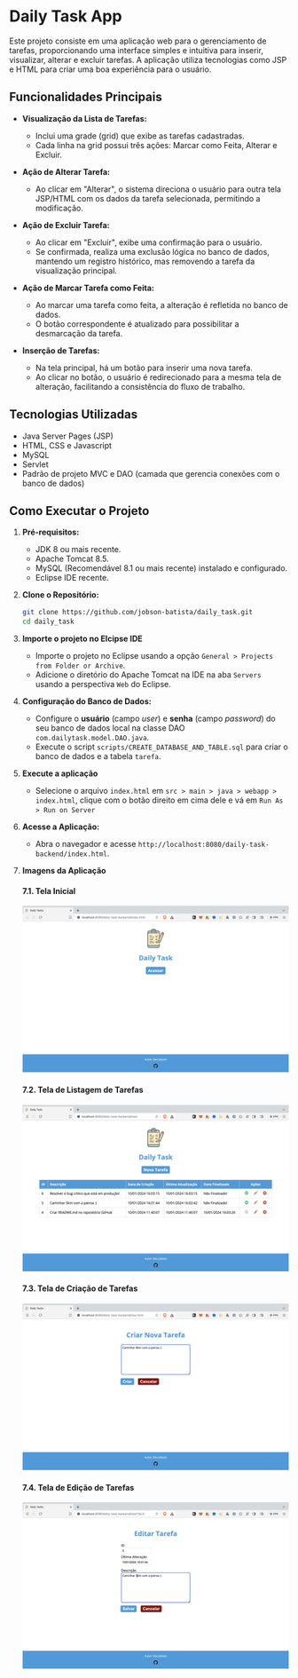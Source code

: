 # Daily Task App

Este projeto consiste em uma aplicação web para o gerenciamento de tarefas, proporcionando uma interface simples e intuitiva para inserir, visualizar, alterar e excluir tarefas. A aplicação utiliza tecnologias como JSP e HTML para criar uma boa experiência para o usuário.

## Funcionalidades Principais

- **Visualização da Lista de Tarefas:**
  - Inclui uma grade (grid) que exibe as tarefas cadastradas.
  - Cada linha na grid possui três ações: Marcar como Feita, Alterar e Excluir.

- **Ação de Alterar Tarefa:**
  - Ao clicar em "Alterar", o sistema direciona o usuário para outra tela JSP/HTML com os dados da tarefa selecionada, permitindo a modificação.

- **Ação de Excluir Tarefa:**
  - Ao clicar em "Excluir", exibe uma confirmação para o usuário.
  - Se confirmada, realiza uma exclusão lógica no banco de dados, mantendo um registro histórico, mas removendo a tarefa da visualização principal.

- **Ação de Marcar Tarefa como Feita:**
  - Ao marcar uma tarefa como feita, a alteração é refletida no banco de dados.
  - O botão correspondente é atualizado para possibilitar a desmarcação da tarefa.

- **Inserção de Tarefas:**
  - Na tela principal, há um botão para inserir uma nova tarefa.
  - Ao clicar no botão, o usuário é redirecionado para a mesma tela de alteração, facilitando a consistência do fluxo de trabalho.

## Tecnologias Utilizadas

- Java Server Pages (JSP)
- HTML, CSS e Javascript
- MySQL
- Servlet
- Padrão de projeto MVC e DAO (camada que gerencia conexões com o banco de dados)

## Como Executar o Projeto

1. **Pré-requisitos:**
   - JDK 8 ou mais recente.
   - Apache Tomcat 8.5.
   - MySQL (Recomendável 8.1 ou mais recente) instalado e configurado.
   - Eclipse IDE recente.

2. **Clone o Repositório:**
   ```bash
   git clone https://github.com/jobson-batista/daily_task.git
   cd daily_task
   ```

3. **Importe o projeto no Elcipse IDE**
   - Importe o projeto no Eclipse usando a opção `General > Projects from Folder or Archive`.
   - Adicione o diretório do Apache Tomcat na IDE na aba `Servers` usando a perspectiva `Web` do Eclipse.

4. **Configuração do Banco de Dados:**
   - Configure o **usuário** (campo *user*) e **senha** (campo *password*) do seu banco de dados local na classe DAO `com.dailytask.model.DAO.java`.
   - Execute o script `scripts/CREATE_DATABASE_AND_TABLE.sql` para criar o banco de dados e a tabela `tarefa`.

5. **Execute a aplicação**
   - Selecione o arquivo `index.html` em `src > main > java > webapp > index.html`, clique com o botão direito em cima dele e vá em `Run As > Run on Server`

6. **Acesse a Aplicação:**
   - Abra o navegador e acesse `http://localhost:8080/daily-task-backend/index.html`.

7. **Imagens da Aplicação**

	<h4>7.1. Tela Inicial</h4>
  		<img src="screenshots/home.png">
   
	<h4>7.2. Tela de Listagem de Tarefas</h4>
  		<img src="screenshots/list.png">

	<h4>7.3. Tela de Criação de Tarefas</h4>
  		<img src="screenshots/create.png">

	<h4>7.4. Tela de Edição de Tarefas</h4>
  		<img src="screenshots/edit.png">


  



   
